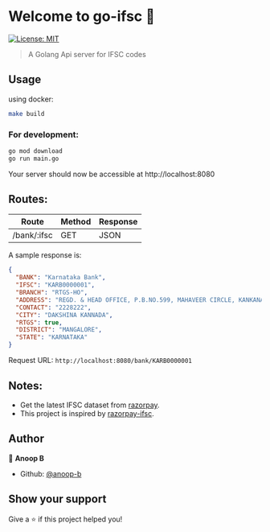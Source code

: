 # Welcome to go-ifsc 👋

[![License: MIT](https://img.shields.io/badge/License-MIT-yellow.svg)](#)

> A Golang Api server for IFSC codes

## Usage

using docker:

```sh
make build
```

### For development:

```sh
go mod download
go run main.go
```

Your server should now be accessible at http://localhost:8080

## Routes:

| Route       | Method | Response |
| ----------- | ------ | -------- |
| /bank/:ifsc | GET    | JSON     |

A sample response is:

```json
{
  "BANK": "Karnataka Bank",
  "IFSC": "KARB0000001",
  "BRANCH": "RTGS-HO",
  "ADDRESS": "REGD. & HEAD OFFICE, P.B.NO.599, MAHAVEER CIRCLE, KANKANADY, MANGALORE - 575002",
  "CONTACT": "2228222",
  "CITY": "DAKSHINA KANNADA",
  "RTGS": true,
  "DISTRICT": "MANGALORE",
  "STATE": "KARNATAKA"
}
```

Request URL: `http://localhost:8080/bank/KARB0000001`

## Notes:

- Get the latest IFSC dataset from [razorpay](https://github.com/razorpay/ifsc/releases).
- This project is inspired by [razorpay-ifsc](https://ifsc.razorpay.com/).

## Author

👤 **Anoop B**

- Github: [@anoop-b](https://github.com/anoop-b)

## Show your support

Give a ⭐️ if this project helped you!
